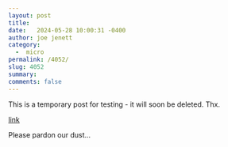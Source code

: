 ```yaml
---
layout: post
title:  
date:   2024-05-28 10:00:31 -0400
author: joe jenett
category:
  -  micro
permalink: /4052/
slug: 4052
summary: 
comments: false
---
```

This is a temporary post for testing - it will soon be deleted. Thx.

<a href="https://iwebthings.joejenett.com/mixed-bag-05-25-24/">link</a>

Please pardon our dust...




